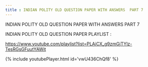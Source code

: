 ```yaml
---
title : INDIAN POLITY OLD QUESTION PAPER WITH ANSWERS  PART 7
---
```


INDIAN POLITY OLD QUESTION PAPER WITH ANSWERS  PART 7

INDIAN POLITY OLD QUESTION PAPER PLAYLIST :

https://www.youtube.com/playlist?list=PLAiCX_g9zmGjTYlz-TesRGsGFuutYAWit



{% include youtubePlayer.html id='vwU436ChQf8' %}
